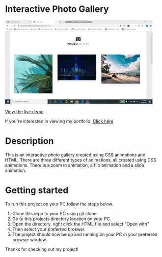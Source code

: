 # Interactive Photo Gallery

![Photo gallery gif](./gif/photo-gallery.gif)

[View the live demo](https://css-photo-gallery.herokuapp.com/index.html)

If you're interested in viewing my portfolio, [Click here](https://jasonpallone.com)

# Description

This is an interactive photo gallery created using CSS animations and HTML. There are three different types of animations,
all created using CSS animations. There is a zoom in animation, a flip animation and a slide animation. 

# Getting started

To run this project on your PC follow the steps below.

1. Clone this repo to your PC using git clone.
2. Go to this projects directory location on your PC.
3. Open the directory, right click the HTML file and select "Open with"
4. Then select your preferred broswer.
5. The project should now be up and running on your PC in your preferred browser window.

Thanks for checking out my project!
